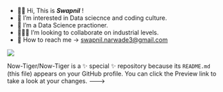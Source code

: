 - ✋🏻 Hi, This is ___Swapnil___ !
- 👀 I’m interested in Data sciecnce and coding culture.
- 🌱 I’m a Data Science practioner.
- 🙋🏻‍♂️ I’m looking to collaborate on industrial levels.
- 📩 How to reach me -> swapnil.narwade3@gmail.com

![](https://komarev.com/ghpvc/?username=Now-Tiger&color=ff69b4)

Now-Tiger/Now-Tiger is a ✨ special ✨ repository because its `README.md` (this file) appears on your GitHub profile.
You can click the Preview link to take a look at your changes.
--->
